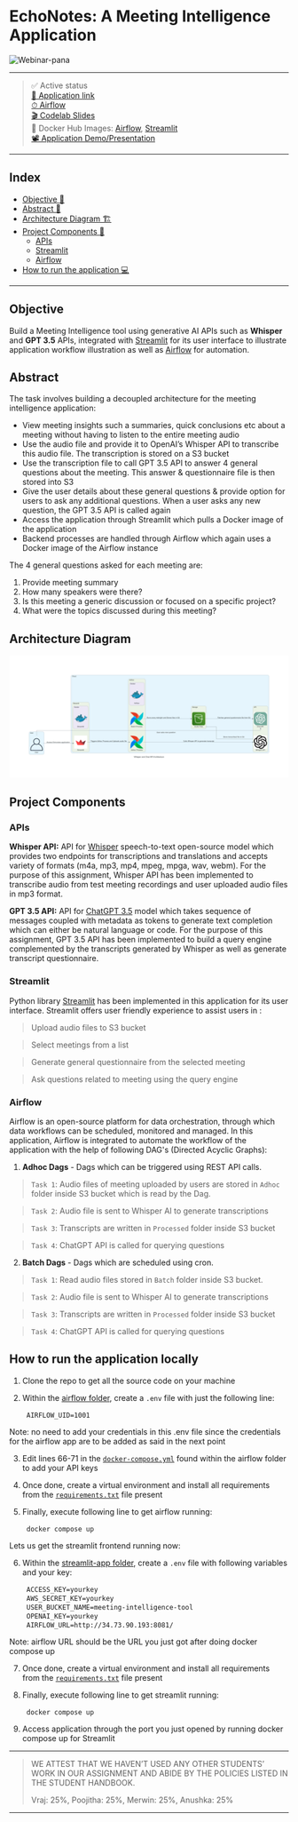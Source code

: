 # EchoNotes: A Meeting Intelligence Application

![Webinar-pana](https://user-images.githubusercontent.com/46862684/229015820-c303a49e-dd60-4381-a77a-165e0f9aa562.svg)

----- 

> ✅ Active status <br>
> [🚀 Application link](http://34.73.90.193:8082) <br>
> [⏱ Airflow](http://34.73.90.193:8081) <br>
> [🎬 Codelab Slides](https://codelabs-preview.appspot.com/?file_id=10g_VR_sg49wRqfq8tMtr2pbBg80EHSgA2Rqd8R1MaiI#0) <br>
> 🐳 Docker Hub Images: [Airflow](https://hub.docker.com/repository/docker/mashruwalav/echonotes_airflow_v2/general), [Streamlit](https://hub.docker.com/repository/docker/mashruwalav/echonotes_streamlitapp_v2/general) <br>
> [📽️ Application Demo/Presentation](https://drive.google.com/file/d/1DizswvKwqa0w7Yo3WJhjFciP1ZP6VZIU/view?usp=sharing)

----- 

## Index
  - [Objective 🎯](#objective)
  - [Abstract 📝](#abstract)
  - [Architecture Diagram 🏗](#architecture-diagram)
  - [Project Components 💽](#project-components)
    - [APIs](#apis)
    - [Streamlit](#streamlit)
    - [Airflow](#airflow)
  - [How to run the application 💻](#how-to-run-the-application-locally)
----- 

## Objective
Build a Meeting Intelligence tool using generative AI APIs such as **Whisper** and **GPT 3.5** APIs, integrated with [Streamlit](https://streamlit.iohttps://streamlit.io) for its user interface to illustrate application workflow illustration as well as [Airflow](https://airflow.apache.org/docs/) for automation.


## Abstract
The task involves building a decoupled architecture for the meeting intelligence application:

- View meeting insights such a summaries, quick conclusions etc about a meeting without having to listen to the entire meeting audio
- Use the audio file and provide it to OpenAI’s Whisper API to transcribe this audio file. The transcription is stored on a S3 bucket
- Use the transcription file to call GPT 3.5 API to answer 4 general questions about the meeting. This answer & questionnaire file is then stored into S3
- Give the user details about these general questions & provide option for users to ask any additional questions. When a user asks any new question, the GPT 3.5 API is called again
- Access the application through Streamlit which pulls a Docker image of the application
- Backend processes are handled through Airflow which again uses a Docker image of the Airflow instance

The 4 general questions asked for each meeting are: 

1. Provide meeting summary
2. How many speakers were there?
3. Is this meeting a generic discussion or focused on a specific project?
4. What were the topics discussed during this meeting?


## Architecture Diagram
![Architecture](https://github.com/BigDataIA-Spring2023-Team-08/assignment04-meeting-intelligence-tool/blob/main/architecture%20diagram/whisper_and_chat_api_architecture.png?raw=true)


## Project Components

### APIs
**Whisper API:** API for [Whisper](https://openai.com/research/whisper) speech-to-text open-source model which provides two endpoints for transcriptions and translations and accepts variety of formats (m4a, mp3, mp4, mpeg, mpga, wav, webm). For the purpose of this assignment, Whisper API has been implemented to transcribe audio from test meeting recordings and user uploaded audio files in mp3 format.

**GPT 3.5 API:** API for [ChatGPT 3.5](https://openai.com/research/whisper) model which takes sequence of messages coupled with metadata as tokens to generate text completion which can either be natural language or code. For the purpose of this assignment, GPT 3.5 API has been implemented to build a query engine complemented by the transcripts generated by Whisper as well as generate transcript questionnaire.

### Streamlit
Python library [Streamlit](https://streamlit.iohttps://streamlit.io) has been implemented in this application for its user interface. Streamlit offers user friendly experience to assist users in :

>  Upload audio files to S3 bucket 

>  Select meetings from a list

>  Generate general questionnaire from the selected meeting

>  Ask questions related to meeting using the query engine

### Airflow
Airflow is an open-source platform for data orchestration, through which data workflows can be scheduled, monitored and managed. In this application, Airflow is integrated to automate the workflow of the application with the help of following DAG's (Directed Acyclic Graphs):

1) **Adhoc Dags** - Dags which can be triggered using REST API calls.

> `Task 1`: Audio files of meeting uploaded by users are stored in `Adhoc` folder inside S3 bucket which is read by the Dag.

> `Task 2`: Audio file is sent to Whisper AI to generate transcriptions

> `Task 3`: Transcripts are written in `Processed` folder inside S3 bucket

> `Task 4`: ChatGPT API is called for querying questions

2) **Batch Dags** - Dags which are scheduled using cron.

> `Task 1`: Read audio files stored in `Batch` folder inside S3 bucket.

> `Task 2`: Audio file is sent to Whisper AI to generate transcriptions

> `Task 3`: Transcripts are written in `Processed` folder inside S3 bucket

> `Task 4`: ChatGPT API is called for querying questions



## How to run the application locally

1. Clone the repo to get all the source code on your machine

2. Within the [airflow folder](https://github.com/BigDataIA-Spring2023-Team-08/assignment04-meeting-intelligence-tool/tree/main/airflow), create a `.env` file with just the following line: 

        AIRFLOW_UID=1001
        
Note: no need to add your credentials in this .env file since the credentials for the airflow app are to be added as said in the next point

3. Edit lines 66-71 in the [`docker-compose.yml`](https://github.com/BigDataIA-Spring2023-Team-08/assignment04-meeting-intelligence-tool/blob/main/airflow/docker-compose.yaml) found within the airflow folder to add your API keys

4. Once done, create a virtual environment and install all requirements from the [`requirements.txt`](https://github.com/BigDataIA-Spring2023-Team-08/assignment04-meeting-intelligence-tool/blob/main/airflow/requirements.txt) file present

5. Finally, execute following line to get airflow running: 

        docker compose up

Lets us get the streamlit frontend running now:

6. Within the [streamlit-app folder](https://github.com/BigDataIA-Spring2023-Team-08/assignment04-meeting-intelligence-tool/tree/main/streamlit-app), create a `.env` file with following variables and your key: 

        ACCESS_KEY=yourkey
        AWS_SECRET_KEY=yourkey
        USER_BUCKET_NAME=meeting-intelligence-tool
        OPENAI_KEY=yourkey
        AIRFLOW_URL=http://34.73.90.193:8081/

Note: airflow URL should be the URL you just got after doing docker compose up

7. Once done, create a virtual environment and install all requirements from the [`requirements.txt`](https://github.com/BigDataIA-Spring2023-Team-08/assignment04-meeting-intelligence-tool/blob/main/streamlit-app/requirements.txt) file present 

8. Finally, execute following line to get streamlit running: 

        docker compose up

9. Access application through the port you just opened by running docker compose up for Streamlit

-----
> WE ATTEST THAT WE HAVEN’T USED ANY OTHER STUDENTS’ WORK IN OUR ASSIGNMENT AND ABIDE BY THE POLICIES LISTED IN THE STUDENT HANDBOOK.
> 
> Vraj: 25%, Poojitha: 25%, Merwin: 25%, Anushka: 25%
-----
